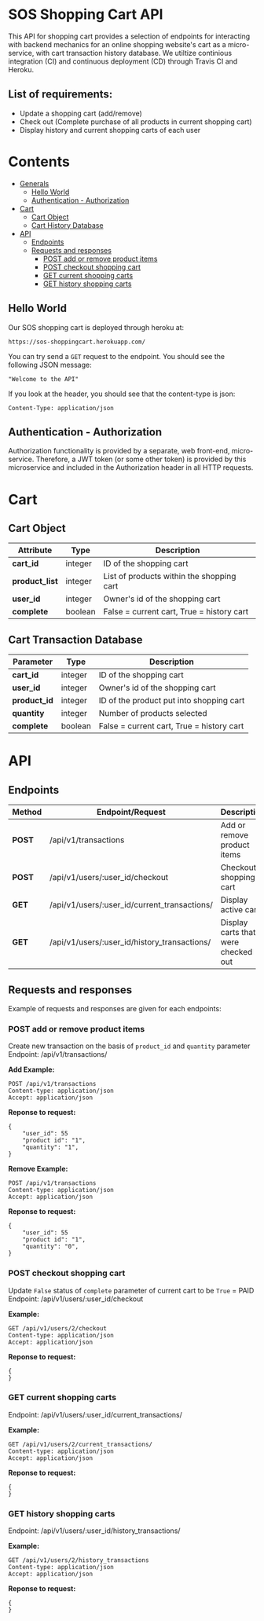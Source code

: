 SOS Shopping Cart API
=====================
This API for shopping cart provides a selection of endpoints for interacting with backend mechanics for an online shopping website's cart as a micro-service, with cart transaction history database. We utiltize continious integration (CI) and continuous deployment (CD) through Travis CI and Heroku. 

## List of requirements:

- Update a shopping cart (add/remove)
- Check out (Complete purchase of all products in current shopping cart)
- Display history and current shopping carts of each user

# Contents

- [Generals](#generals)
  - [Hello World](#hello)
  - [Authentication - Authorization](#auth)
- [Cart](#cart) 
  - [Cart Object](#obj)
  - [Cart History Database](#db)
- [API](#api)
  - [Endpoints](#endpts)
  - [Requests and responses](#req)
    - [POST add or remove product items](#transaction)
    - [POST checkout shopping cart](#checkout)
    - [GET current shopping carts](#current)
    - [GET history shopping carts](#history)
 
## Hello World
Our SOS shopping cart is deployed through heroku at: 
```
https://sos-shoppingcart.herokuapp.com/
```
You can try send a `GET` request to the endpoint. You should see the following JSON message:
```
"Welcome to the API"
```
If you look at the header, you should see that the content-type is json:
```
Content-Type: application/json
```

## Authentication - Authorization
Authorization functionality is provided by a separate, web front-end, micro-service. Therefore, a JWT token (or some other token) is provided by this microservice and included in the Authorization header in all HTTP requests. 

# Cart

## Cart Object

| Attribute | Type | Description |
|-----------|------|-------------|
|**cart_id** |integer |ID of the shopping cart|
|**product_list**|integer |List of products within the shopping cart|
|**user_id** |integer |Owner's id of the shopping cart|
|**complete** |boolean |False = current cart, True = history cart|

## Cart Transaction Database

| Parameter | Type | Description |
|-----------|------|-------------|
|**cart_id** |integer |ID of the shopping cart|
|**user_id** |integer |Owner's id of the shopping cart|
|**product_id** |integer |ID of the product put into shopping cart|
|**quantity** |integer |Number of products selected|
|**complete** |boolean |False = current cart, True = history cart|

# API

## Endpoints

|Method|Endpoint/Request|Description|
|------|----------------|-----------|
|**POST**|   /api/v1/transactions| Add or remove product items|
|**POST**|   /api/v1/users/:user_id/checkout|Checkout shopping cart|
|**GET**|    /api/v1/users/:user_id/current_transactions/|Display active carts|
|**GET**|    /api/v1/users/:user_id/history_transactions/|Display carts that were checked out|

## Requests and responses 

Example of requests and responses are given for each endpoints:


### POST add or remove product items
Create new transaction on the basis of `product_id` and `quantity` parameter
Endpoint: /api/v1/transactions/

**Add Example:** 

```
POST /api/v1/transactions
Content-type: application/json 
Accept: application/json
```
**Reponse to request:**
```
{
	"user_id": 55
	"product id": "1",
	"quantity": "1",
}
```

**Remove Example:** 

```
POST /api/v1/transactions
Content-type: application/json 
Accept: application/json
```
**Reponse to request:**
```
{
	"user_id": 55
	"product id": "1",
	"quantity": "0",
}
```

### POST checkout shopping cart
Update `False` status of `complete` parameter of current cart to be `True` = PAID
Endpoint: /api/v1/users/:user_id/checkout

**Example:** 

```
GET /api/v1/users/2/checkout
Content-type: application/json 
Accept: application/json
```
**Reponse to request:**
```
{
}
```

### GET current shopping carts
Endpoint:  /api/v1/users/:user_id/current_transactions/

**Example:** 

```
GET /api/v1/users/2/current_transactions/
Content-type: application/json 
Accept: application/json
```
**Reponse to request:**
```
{
}
```

### GET history shopping carts
Endpoint: /api/v1/users/:user_id/history_transactions/

**Example:** 

```
GET /api/v1/users/2/history_transactions
Content-type: application/json 
Accept: application/json
```
**Reponse to request:**
```
{
}
```
